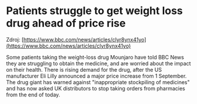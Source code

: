 # Patients struggle to get weight loss drug ahead of price rise

Zdroj: [https://www.bbc.com/news/articles/clyr8ynx41yo](https://www.bbc.com/news/articles/clyr8ynx41yo)

Some patients taking the weight-loss drug Mounjaro have told BBC News they are struggling to obtain the medicine, and are worried about the impact on their health. There is rising demand for the drug, after the US manufacturer Eli Lilly announced a major price increase from 1 September. The drug giant has warned against "inappropriate stockpiling of medicines" and has now asked UK distributors to stop taking orders from pharmacies from the end of today.
